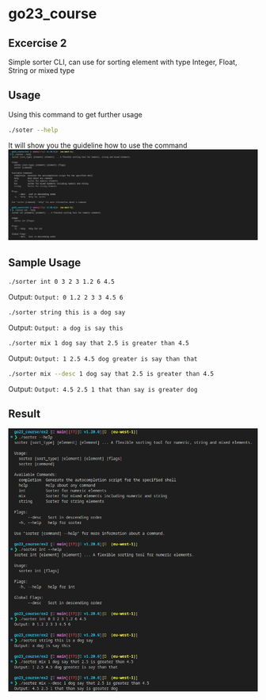 # go23_course
## Excercise 2
Simple sorter CLI, can use for sorting element with type Integer, Float, String or mixed type

## Usage 
Using this command to get further usage
```sh
./soter --help
```
It will show you the guideline how to use the command
![usage.png](./docs/usage.png)

## Sample Usage
```sh
./sorter int 0 3 2 3 1.2 6 4.5
```
Output: `Output: 0 1.2 2 3 3 4.5 6`

```sh
./sorter string this is a dog say
```
Output: `Output: a dog is say this`

```sh
./sorter mix 1 dog say that 2.5 is greater than 4.5

```
Output: `Output: 1 2.5 4.5 dog greater is say than that`

```sh
./sorter mix --desc 1 dog say that 2.5 is greater than 4.5
```
Output: `Output: 4.5 2.5 1 that than say is greater dog`

## Result
![result](./docs/result.png)